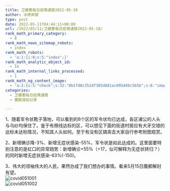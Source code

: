 ```yaml
---
title: 卫健委每日疫情通报2022-05-10
author: 冰原奔狼
type: post
date: 2022-05-11T04:44:11+00:00
url: /2022/05/11/卫健委每日疫情通报2022-05-10/
rank_math_primary_category:
  - 8
rank_math_news_sitemap_robots:
  - index
rank_math_robots:
  - 'a:1:{i:0;s:5:"index";}'
rank_math_analytic_object_id:
  - 14
rank_math_internal_links_processed:
  - 1
rank_math_og_content_image:
  - 'a:2:{s:5:"check";s:32:"0b1fd8c352df305d881ac095d49c565b";s:6:"images";a:0:{}}'
categories:
  - 卫健委每日疫情通报
  - 魔都渡劫记录

---
```

1、随着军令状靴子落地，可以看到的8个区的军令状均已达成，各区诸公的人头与乌纱均保住了。鉴于有擦线达标的区，可以想见下面的街道村居应有犬牙交错的达标未达标情况，不知其人头如何。至于有没有区搞突击大家自行参考附图观赏。

2、新增确诊降-3%、新增无症状感染-55%，军令状是如此达成的。这里面要特别注意的是虹口的异常趋势：新增确诊+55%（+17，似可解释为无症状转归？）的同时新增无症状感染-63%(-150)。

3、伟大的领袖伟大的人民，果然办成了我们想办的事情。看来5月15日魔都解封有望。  
<img decoding="async" src="https://i0.wp.com/s2.loli.net/2022/05/11/kTyEqtfzJmlZWYc.jpg?w=640&#038;ssl=1" alt="covid051001" data-recalc-dims="1" />  
<img decoding="async" src="https://i0.wp.com/s2.loli.net/2022/05/11/kCQVGcJSeXMtRYu.jpg?w=640&#038;ssl=1" alt="covid051002" data-recalc-dims="1" />